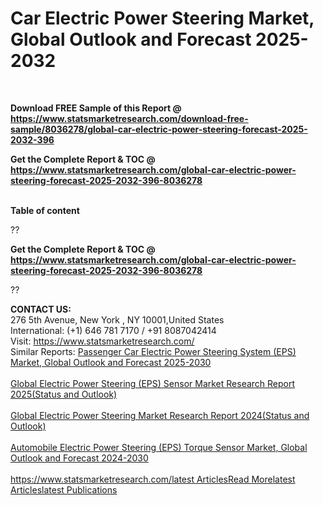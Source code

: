 <h1>Car Electric Power Steering Market, Global Outlook and Forecast 2025-2032</h1><br/><p><strong>Download FREE Sample of this Report @ <a href="https://www.statsmarketresearch.com/download-free-sample/8036278/global-car-electric-power-steering-forecast-2025-2032-396">https://www.statsmarketresearch.com/download-free-sample/8036278/global-car-electric-power-steering-forecast-2025-2032-396</a></strong></p>

<div><b>Get the Complete Report & TOC @ <a href="https://www.statsmarketresearch.com/global-car-electric-power-steering-forecast-2025-2032-396-8036278">https://www.statsmarketresearch.com/global-car-electric-power-steering-forecast-2025-2032-396-8036278</a></b></div>

<p><br />
<b>Table of content</b></p>

<p>??</p>

<div><b>Get the Complete Report & TOC @ <a href="https://www.statsmarketresearch.com/global-car-electric-power-steering-forecast-2025-2032-396-8036278">https://www.statsmarketresearch.com/global-car-electric-power-steering-forecast-2025-2032-396-8036278</a></b></div>

<p>??</p>

<p><b>CONTACT US:</b><br />
276 5th Avenue, New York , NY 10001,United States<br />
International: (+1) 646 781 7170 / +91 8087042414<br />
Visit: <a href="https://www.statsmarketresearch.com/">https://www.statsmarketresearch.com/</a><br />
Similar Reports: <a href="https://www.statsmarketresearch.com/global-car-electric-power-steering-forecast-2025-2032-396-8036278">Passenger Car Electric Power Steering System (EPS) Market, Global Outlook and Forecast 2025-2030 </a><br />
<br />
<a href="https://www.statsmarketresearch.com/global-car-electric-power-steering-forecast-2025-2032-396-8036278">Global Electric Power Steering (EPS) Sensor Market Research Report 2025(Status and Outlook)</a><br />
<br />
<a href="https://www.statsmarketresearch.com/global-car-electric-power-steering-forecast-2025-2032-396-8036278">Global Electric Power Steering Market Research Report 2024(Status and Outlook)</a><br />
<br />
<a href="https://www.statsmarketresearch.com/global-car-electric-power-steering-forecast-2025-2032-396-8036278">Automobile Electric Power Steering (EPS) Torque Sensor Market, Global Outlook and Forecast 2024-2030</a><br />
<br />
<a href="https://gyeongbokgung.com">https://www.statsmarketresearch.com/</a><a href="https://hallyeomaritime.com">latest Articles</a><a href="https://jingwansa.com">Read More</a><a href="https://nguoiviet.jp/">latest Articles</a><a href="https://www.intelmarketresearch.com/">latest Publications</a></p>
